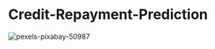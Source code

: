 # Credit-Repayment-Prediction
 

![pexels-pixabay-50987](https://user-images.githubusercontent.com/32022955/165858076-994dbacd-5d00-4ee9-8243-64c1d5275c38.jpg)
